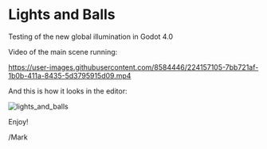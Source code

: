 # Lights and Balls

Testing of the new global illumination in Godot 4.0

Video of the main scene running:

https://user-images.githubusercontent.com/8584446/224157105-7bb721af-1b0b-411a-8435-5d3795915d09.mp4

And this is how it looks in the editor:

![lights_and_balls](https://user-images.githubusercontent.com/8584446/224157907-cb90c2b5-46c2-4a92-8aaf-6ca7bfa0f6ad.png)

Enjoy!

/Mark
